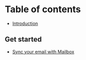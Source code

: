 # Table of contents

* [Introduction](README.md)

## Get started

* [Sync your email with Mailbox](get-started/sync-your-email-with-mailbox.md)


